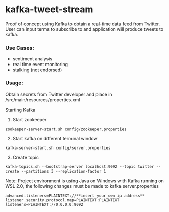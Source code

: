 # kafka-tweet-stream

Proof of concept using Kafka to obtain a real-time data feed from Twitter. User can input terms to subscribe to and application will produce tweets to kafka. 

### Use Cases: 
- sentiment analysis 
- real time event monitoring
- stalking (not endorsed) 

### Usage:
Obtain secrets from Twitter developer and place in /src/main/resources/properties.xml 

Starting Kafka 
1. Start zookeeper 
```
zookeeper-server-start.sh config/zookeeper.properties
```
2. Start kafka on different terminal window
```
kafka-server-start.sh config/server.properties
```
3. Create topic
```
kafka-topics.sh --bootstrap-server localhost:9092 --topic twitter --create --partitions 3 --replication-factor 1
```
Note: Project environment is using Java on Windows with Kafka running on WSL 2.0, the following changes must be made to kafka server.properties
```
advanced.listeners=PLAINTEXT://**insert your own ip address**
listener.security.protocol.map=PLAINTEXT:PLAINTEXT
listeners=PLAINTEXT://0.0.0.0:9092
```
